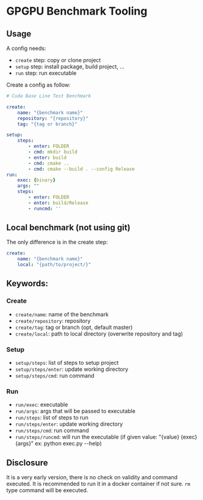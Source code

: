 # GPGPU Benchmark Tooling

## Usage

A config needs:

* `create` step: copy or clone project
* `setup` step: install package, build project, ...
* `run` step: run executable

Create a config as follow:

```yaml
# Cuda Base Line Test Benchmark

create:
    name: "{benchmark name}"
    repository: "{repository}"
    tag: "{tag or branch}"

setup:
    steps:
        - enter: FOLDER
        - cmd: mkdir build
        - enter: build
        - cmd: cmake ..
        - cmd: cmake --build . --config Release
run:
    exec: {binary}
    args: ""
    steps:
        - enter: FOLDER
        - enter: build/Release
        - runcmd: ''
```

## Local benchmark (not using git)

The only difference is in the create step:

```yaml
create:
    name: "{benchmark name}"
    local: "{path/to/project/}"
```

## Keywords:

### Create

* `create/name`: name of the benchmark
* `create/repository`: repository
* `create/tag`: tag or branch (opt, default master)
* `create/local`: path to local directory (overwrite repository and tag)

### Setup

* `setup/steps`: list of steps to setup project
* `setup/steps/enter`: update working directory
* `setup/steps/cmd`: run command

### Run

* `run/exec`: executable
* `run/args`: args that will be passed to executable
* `run/steps`: list of steps to run
* `run/steps/enter`: update working directory
* `run/steps/cmd`: run command
* `run/steps/runcmd`: will run the executable (if given value: "{value} {exec} {args}" ex: python exec.py --help)


## Disclosure

It is a very early version, there is no check on validity and command executed.
It is recommended to run it in a docker container if not sure.
`rm` type command will be executed.